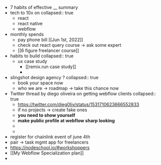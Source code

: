- 7 habits of effective __ summary
- tech to 10x on
  collapsed:: true
	- react
	- react native
	- webflow
- monthly spends
	- pay phone bill [[Jun 1st, 2022]]
	- check out react query course -> ask some expert
	- [[6 figure freelancer course]]
- habits to build
  collapsed:: true
	- ux case study
		- [[remix.run case study]]
		-
- slingshot design agency ?
  collapsed:: true
	- book your space now
	- who we are -> roadmap -> take this chance now
- Twitter thread by diego oliveira on getting webflow clients
  collapsed:: true
	- https://twitter.com/dieg0liv/status/1531710623666552833
	- if no projects -> create fake ones
	- **you need to show yourself**
	- **make public profile at webflow sharp looking**
	-
	-
- register for chainlink event of june 4th
- pair -> task mgmt app for freelancers
- https://nodeschool.io/#workshoppers
- [[My Webflow Specialization plan]]
-